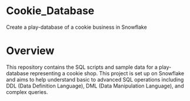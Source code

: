 # Cookie_Database
Create a play-database of a cookie business in Snowflake

# Overview
This repository contains the SQL scripts and sample data for a play-database representing a cookie shop. This project is set up on Snowflake and aims to help understand basic to advanced SQL operations including DDL (Data Definition Language), DML (Data Manipulation Language), and complex queries.
